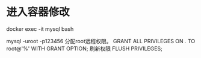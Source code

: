 # 进入容器修改
docker exec -it mysql bash

mysql -uroot -p123456
分配root远程权限。
GRANT ALL PRIVILEGES ON *.* TO root@'%' WITH GRANT OPTION;
刷新权限
FLUSH PRIVILEGES;

<!-- 连接本地docker容器，使用localhost -->
